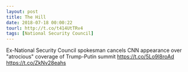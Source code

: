 ```yaml
---
layout: post
title: The Hill
date: 2018-07-18 00:00:22
tourl: http://t.co/t414UtTRv4
tags: [National Security Council]
---
```

Ex-National Security Council spokesman cancels CNN appearance over "atrocious" coverage of Trump-Putin summit https://t.co/5Lo9l8roAd https://t.co/ZkNv28eahs